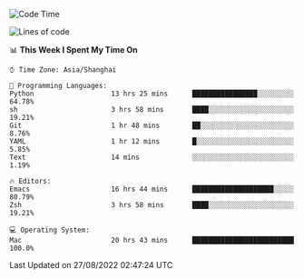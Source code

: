 <!--START_SECTION:waka-->
![Code Time](http://img.shields.io/badge/Code%20Time-820%20hrs%2052%20mins-blue)

![Lines of code](https://img.shields.io/badge/From%20Hello%20World%20I%27ve%20Written-22%20Thousand%20lines%20of%20code-blue)

📊 **This Week I Spent My Time On** 

```text
⌚︎ Time Zone: Asia/Shanghai

💬 Programming Languages: 
Python                   13 hrs 25 mins      ████████████████░░░░░░░░░   64.78% 
sh                       3 hrs 58 mins       ████░░░░░░░░░░░░░░░░░░░░░   19.21% 
Git                      1 hr 48 mins        ██░░░░░░░░░░░░░░░░░░░░░░░   8.76% 
YAML                     1 hr 12 mins        █░░░░░░░░░░░░░░░░░░░░░░░░   5.85% 
Text                     14 mins             ░░░░░░░░░░░░░░░░░░░░░░░░░   1.19%

🔥 Editors: 
Emacs                    16 hrs 44 mins      ████████████████████░░░░░   80.79% 
Zsh                      3 hrs 58 mins       ████░░░░░░░░░░░░░░░░░░░░░   19.21%

💻 Operating System: 
Mac                      20 hrs 43 mins      █████████████████████████   100.0%

```


 Last Updated on 27/08/2022 02:47:24 UTC
<!--END_SECTION:waka-->
